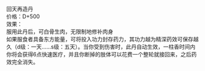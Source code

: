 <title>回天再造丹</title>
<meta name="GENERATOR" content="WinCHM">
<meta http-equiv="Content-Type" content="text/html; charset=gb2312">
<br>回天再造丹
<br>价格：D+500
<br>效果：
<br>服用此丹后，可白骨生肉，无限制地修补肉身
<br>如果服食者具备东方能量，可将投入功力封存药力，其功力越为精深药效可保存越久（d级：一天……s级：五天）。当你受到伤害时，此丹自动生效，一柱香时间内你将会获得6点快速医疗，并且你断掉的肢体可以花费一个整轮就接回来，之后药效完全消失。 
<br>